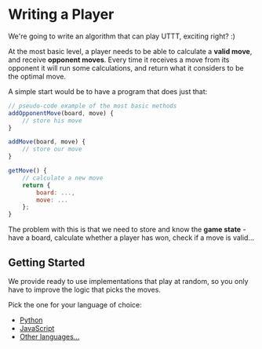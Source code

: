 # Writing a Player

We're going to write an algorithm that can play UTTT, exciting right? :)

At the most basic level, a player needs to be able to calculate a **valid move**, and receive **opponent moves**. Every time it receives a move from its opponent it will run some calculations, and return what it considers to be the optimal move.

A simple start would be to have a program that does just that:

```js
// pseudo-code example of the most basic methods
addOpponentMove(board, move) {
    // store his move
}

addMove(board, move) {
    // store our move
}

getMove() {
    // calculate a new move
    return {
        board: ...,
        move: ...
    };
}
```

The problem with this is that we need to store and know the **game state** - have a board, calculate whether a player has won, check if a move is valid...

## Getting Started

We provide ready to use implementations that play at random, so you only have to improve the logic that picks the moves.

Pick the one for your language of choice:

* [Python](./python.md)
* [JavaScript](./javascript.md)
* [Other languages...](./other_languages.md)
